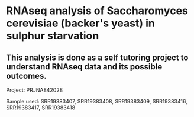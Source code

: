 # RNAseq analysis of Saccharomyces cerevisiae (backer's yeast) in sulphur starvation

## This analysis is done as a self tutoring project to understand RNAseq data and its possible outcomes.

Project: PRJNA842028

Sample used: SRR19383407, SRR19383408, SRR19383409, SRR19383416, SRR19383417, SRR19383418
